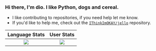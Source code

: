 ### Hi there, I'm dio. I like Python, dogs and cereal.

- I like contributing to repositories, if you need help let me know.
- If you'd like to help me, check out the [```IThinkImOKAY/jello```](https://github.com/ilikepyt/pclt) repository.


[COntrib Stats, Not Working?]: <> (https://github-readme-streak-stats.herokuapp.com/?user=IThinkImOKAY&theme=dark)

Language Stats             |  User Stats
:-------------------------:|:-------------------------:
![](https://github-readme-stats.vercel.app/api/top-langs/?username=ithinkimokay&layout=compact&theme=dark&hide_title=true)  |  ![](https://github-readme-stats.vercel.app/api?username=ithinkimokay&count_private=true&show_icons=true&theme=dark&hide_title=true)
